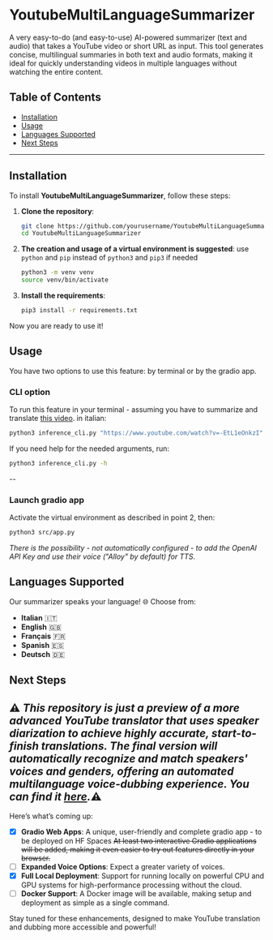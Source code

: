 # YoutubeMultiLanguageSummarizer

A very easy-to-do (and easy-to-use) AI-powered summarizer (text and audio) that takes a YouTube video or short URL as input. This tool generates concise, multilingual summaries in both text and audio formats, making it ideal for quickly understanding videos in multiple languages without watching the entire content.

## Table of Contents
- [Installation](#installation)
- [Usage](#usage)
- [Languages Supported](#languages-supported)
- [Next Steps](#next-steps)

---

## Installation
To install **YoutubeMultiLanguageSummarizer**, follow these steps:

1. **Clone the repository**:
   ```bash
   git clone https://github.com/yourusername/YoutubeMultiLanguageSummarizer.git
   cd YoutubeMultiLanguageSummarizer
   ```
2. **The creation and usage of a virtual environment is suggested**:
   use ```python``` and ```pip``` instead of ```python3``` and ```pip3``` if needed
   ```bash
   python3 -m venv venv
   source venv/bin/activate
   ```
3. **Install the requirements**:
    ```bash
    pip3 install -r requirements.txt
    ```
Now you are ready to use it!

## Usage

You have two options to use this feature: by terminal or by the gradio app.

### CLI option

To run this feature in your terminal - assuming you have to summarize and translate [this video](https://www.youtube.com/watch?v=-EtL1eOnkzI). in italian:
```bash
python3 inference_cli.py "https://www.youtube.com/watch?v=-EtL1eOnkzI" "it" --groq_key_input <<YOUR-GROQ-KEY>>
``` 
If you need help for the needed arguments, run:
```bash
python3 inference_cli.py -h
```
--
### Launch gradio app
Activate the virtual environment as described in point 2, then:
```bash
python3 src/app.py
```

*There is the possibility - not automatically configured - to add the OpenAI API Key and use their voice ("Alloy" by default) for TTS.*

## Languages Supported

Our summarizer speaks your language! 🌐 Choose from:

- **Italian** 🇮🇹
- **English** 🇬🇧
- **Français** 🇫🇷
- **Spanish** 🇪🇸
- **Deutsch** 🇩🇪
  
## Next Steps

:warning: *This repository is just a preview of a more advanced YouTube translator that uses speaker diarization to achieve highly accurate, start-to-finish translations. The final version will automatically recognize and match speakers' voices and genders, offering an automated multilanguage voice-dubbing experience. You can find it [here](https://example.com).*:warning:
--
Here’s what’s coming up:

- [x] **Gradio Web Apps**: A unique, user-friendly and complete gradio app - to be deployed on HF Spaces ~~At least two interactive Gradio applications will be added, making it even easier to try out features directly in your browser.~~ 
- [ ] **Expanded Voice Options**: Expect a greater variety of voices.
- [x] **Full Local Deployment**: Support for running locally on powerful CPU and GPU systems for high-performance processing without the cloud.
- [ ] **Docker Support**: A Docker image will be available, making setup and deployment as simple as a single command.

Stay tuned for these enhancements, designed to make YouTube translation and dubbing more accessible and powerful!

